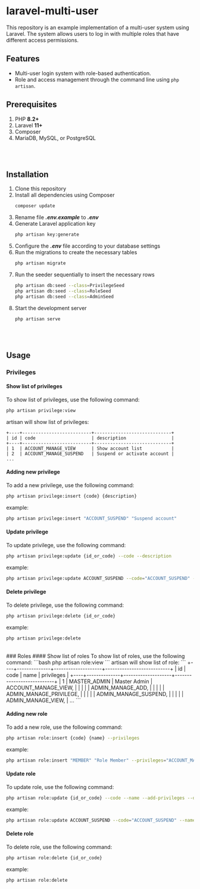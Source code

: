 # laravel-multi-user
This repository is an example implementation of a multi-user system using Laravel. The system allows users to log in with multiple roles that have different access permissions.

## Features
- Multi-user login system with role-based authentication.
- Role and access management through the command line using `php artisan`.

## Prerequisites
1. PHP __8.2+__
2. Laravel __11+__
3. Composer
4. MariaDB, MySQL, or PostgreSQL


<br><br>
## Installation
1. Clone this repository
2. Install all dependencies using Composer
   ```bash
   composer update
   ```
3. Rename file __*.env.example*__ to __*.env*__
4. Generate Laravel application key
   ```bash
   php artisan key:generate
   ```
5. Configure the __*.env*__ file according to your database settings
6. Run the migrations to create the necessary tables
   ```bash
   php artisan migrate
   ```
7. Run the seeder sequentially to insert the necessary rows
   ```bash
   php artisan db:seed --class=PrivilegeSeed
   php artisan db:seed --class=RoleSeed
   php artisan db:seed --class=AdminSeed
   ```
7. Start the development server
   ```bash
   php artisan serve
   ```

<br><br>
## Usage
### Privileges
#### Show list of privileges
To show list of privileges, use the following command:
```bash
php artisan privilege:view
```
artisan will show list of privileges:
```
+----+--------------------------+-----------------------------+
| id | code                     | description                 |
+----+--------------------------+-----------------------------+
| 1  | ACCOUNT_MANAGE_VIEW      | Show account list           |
| 2  | ACCOUNT_MANAGE_SUSPEND   | Suspend or activate account |
...
```

#### Adding new privilege
To add a new privilege, use the following command:
```bash
php artisan privilege:insert {code} {description}
```
example:
```bash
php artisan privilege:insert "ACCOUNT_SUSPEND" "Suspend account"
```

#### Update privilege
To update privilege, use the following command:
```bash
php artisan privilege:update {id_or_code} --code --description
```
example:
```bash
php artisan privilege:update ACCOUNT_SUSPEND --code="ACCOUNT_SUSPEND" --description="Suspend account"
```

#### Delete privilege
To delete privilege, use the following command:
```bash
php artisan privilege:delete {id_or_code}
```
example:
```bash
php artisan privilege:delete
```

<br>
### Roles
#### Show list of roles
To show list of roles, use the following command:
```bash
php artisan role:view
```
artisan will show list of role:
```
+----+--------------+--------------------+---------------------------+
| id | code         | name               | privileges                |
+----+--------------+--------------------+---------------------------+
| 1  | MASTER_ADMIN | Master Admin       | ACCOUNT_MANAGE_VIEW,      |
|    |              |                    | ADMIN_MANAGE_ADD,         |
|    |              |                    | ADMIN_MANAGE_PRIVILEGE,   |
|    |              |                    | ADMIN_MANAGE_SUSPEND,     |
|    |              |                    | ADMIN_MANAGE_VIEW,        |
...
```

#### Adding new role
To add a new role, use the following command:
```bash
php artisan role:insert {code} {name} --privileges
```
example:
```bash
php artisan role:insert "MEMBER" "Role Member" --privileges="ACCOUNT_MANAGE_VIEW,ACCOUNT_MANAGE_SUSPEND"
```

#### Update role
To update role, use the following command:
```bash
php artisan role:update {id_or_code} --code --name --add-privileges --delete-privileges
```
example:
```bash
php artisan role:update ACCOUNT_SUSPEND --code="ACCOUNT_SUSPEND" --name="Suspend account" --add-privileges="ACCOUNT_MANAGE_PRIVILEGE"
```

#### Delete role
To delete role, use the following command:
```bash
php artisan role:delete {id_or_code}
```
example:
```bash
php artisan role:delete
```
